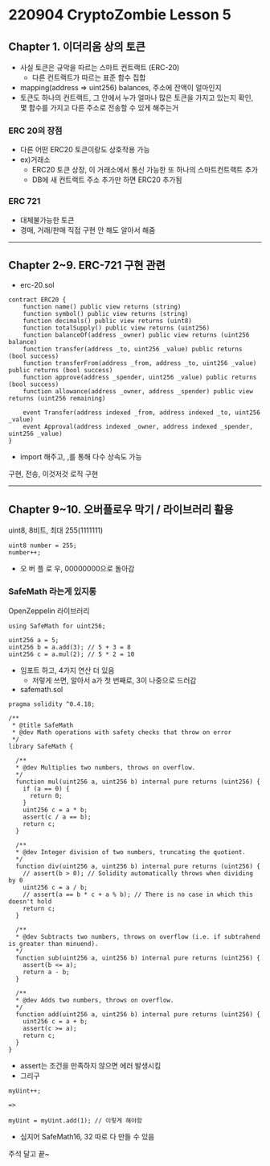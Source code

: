 # 220904 CryptoZombie Lesson 5

## Chapter 1. 이더리움 상의 토큰

- 사실 토큰은 규악을 따르는 스마트 컨트랙트 (ERC-20)
  - 다른 컨트랙트가 따르는 표준 함수 집합
- mapping(address => uint256) balances, 주소에 잔액이 얼마인지
- 토큰도 하나의 컨트랙트, 그 안에서 누가 얼마나 많은 토큰을 가지고 있는지 확인, 몇 함수를 가지고 다른 주소로 전송할 수 있게 해주는거

### ERC 20의 장점

- 다른 어떤 ERC20 토큰이랑도 상호작용 가능
- ex)거래소
  - ERC20 토큰 상장, 이 거래소에서 통신 가능한 또 하나의 스마트컨트랙트 추가
  - DB에 새 컨트랙트 주소 추가만 하면 ERC20 추가됨

### ERC 721

- 대체불가능한 토큰
- 경매, 거래/판매 직접 구현 안 해도 알아서 해줌

------

## Chapter 2~9. ERC-721 구현 관련

- erc-20.sol

```solidity
contract ERC20 {
	function name() public view returns (string)
	function symbol() public view returns (string)
	function decimals() public view returns (uint8)
	function totalSupply() public view returns (uint256)
	function balanceOf(address _owner) public view returns (uint256 balance)
	function transfer(address _to, uint256 _value) public returns (bool success)
	function transferFrom(address _from, address _to, uint256 _value) public returns (bool success)
	function approve(address _spender, uint256 _value) public returns (bool success)
	function allowance(address _owner, address _spender) public view returns (uint256 remaining)
	
	event Transfer(address indexed _from, address indexed _to, uint256 _value)
	event Approval(address indexed _owner, address indexed _spender, uint256 _value)
}
```

- import 해주고, ,를 통해 다수 상속도 가능

구현, 전송, 이것저것 로직 구현

------

## Chapter 9~10. 오버플로우 막기 / 라이브러리 활용

uint8, 8비트, 최대 255(1111111)

```solidity
uint8 number = 255;
number++;
```

- 오 버 플 로 우, 00000000으로 돌아감

### SafeMath 라는게 있지롱

OpenZeppelin 라이브러리

```solidity
using SafeMath for uint256;

uint256 a = 5;
uint256 b = a.add(3); // 5 + 3 = 8
uint256 c = a.mul(2); // 5 * 2 = 10
```

- 임포트 하고, 4가지 연산 더 있음
  - 저렇게 쓰면, 알아서 a가 첫 번째로, 3이 나중으로 드러감
- safemath.sol

```solidity
pragma solidity ^0.4.18;

/**
 * @title SafeMath
 * @dev Math operations with safety checks that throw on error
 */
library SafeMath {

  /**
  * @dev Multiplies two numbers, throws on overflow.
  */
  function mul(uint256 a, uint256 b) internal pure returns (uint256) {
    if (a == 0) {
      return 0;
    }
    uint256 c = a * b;
    assert(c / a == b);
    return c;
  }

  /**
  * @dev Integer division of two numbers, truncating the quotient.
  */
  function div(uint256 a, uint256 b) internal pure returns (uint256) {
    // assert(b > 0); // Solidity automatically throws when dividing by 0
    uint256 c = a / b;
    // assert(a == b * c + a % b); // There is no case in which this doesn't hold
    return c;
  }

  /**
  * @dev Subtracts two numbers, throws on overflow (i.e. if subtrahend is greater than minuend).
  */
  function sub(uint256 a, uint256 b) internal pure returns (uint256) {
    assert(b <= a);
    return a - b;
  }

  /**
  * @dev Adds two numbers, throws on overflow.
  */
  function add(uint256 a, uint256 b) internal pure returns (uint256) {
    uint256 c = a + b;
    assert(c >= a);
    return c;
  }
}
```

- assert는 조건을 만족하지 않으면 에러 발생시킴
- 그리구

```solidity
myUint++;

=> 

myUint = myUint.add(1); // 이렇게 해야함
```

- 심지어 SafeMath16, 32 따로 다 만들 수 있음

주석 달고 끝~